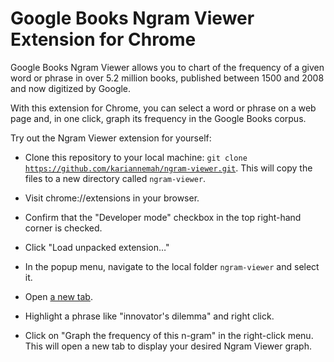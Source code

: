 Google Books Ngram Viewer Extension for Chrome
=====

Google Books Ngram Viewer allows you to chart of the frequency of a given word or phrase in over 5.2 million books, published between 1500 and 2008 and now digitized by Google.

With this extension for Chrome, you can select a word or phrase on a web page and, in one click, graph its frequency in the Google Books corpus.

Try out the Ngram Viewer extension for yourself:

* Clone this repository to your local machine: <code>git clone https://github.com/kariannemah/ngram-viewer.git</code>. This will copy the files to a new directory called <code>ngram-viewer</code>.

* Visit chrome://extensions in your browser.

* Confirm that the "Developer mode" checkbox in the top right-hand corner is checked.

* Click "Load unpacked extension…"

* In the popup menu, navigate to the local folder <code>ngram-viewer</code> and select it.

* Open [a new tab](http://www.newyorker.com/magazine/2014/06/23/the-disruption-machine).

* Highlight a phrase like "innovator's dilemma" and right click.

* Click on "Graph the frequency of this n-gram" in the right-click menu. This will open a new tab to display your desired Ngram Viewer graph.
